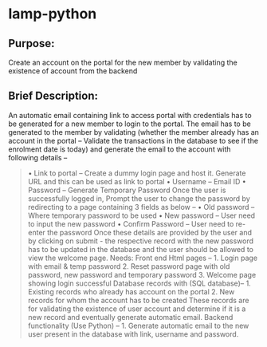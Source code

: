 # lamp-python

## Purpose: 
Create an account on the portal for the new member by validating the existence of account from the backend

## Brief Description: 
An automatic email containing link to access portal with credentials has to be generated for a new member to login to the portal. The email has to be generated to the member by validating (whether the member already has an account in the portal – Validate the transactions in the database to see if the enrolment date is today) and generate the email to the account with following details –
   > • Link to portal – Create a dummy login page and host it. Generate URL and this can be used as link to portal
    • Username – Email ID
    • Password – Generate Temporary Password
Once the user is successfully logged in, Prompt the user to change the password by redirecting to a page containing 3 fields as below –
    • Old password – Where temporary password to be used
    • New password – User need to input the new password
    • Confirm Password – User need to re-enter the password
Once these details are provided by the user and by clicking on submit - the respective record with the new password has to be updated in the database and the user should be allowed to view the welcome page.
Needs:
Front end Html pages –
    1. Login page with email & temp password
    2. Reset password page with old password, new password and temporary password
    3. Welcome page showing login successful
Database records with (SQL database)–
    1. Existing records who already has account on the portal
    2. New records for whom the account has to be created
These records are for validating the existence of user account and determine if it is a new record and eventually generate automatic email.
Backend functionality (Use Python) –
    1. Generate automatic email to the new user present in the database with link, username and password.



